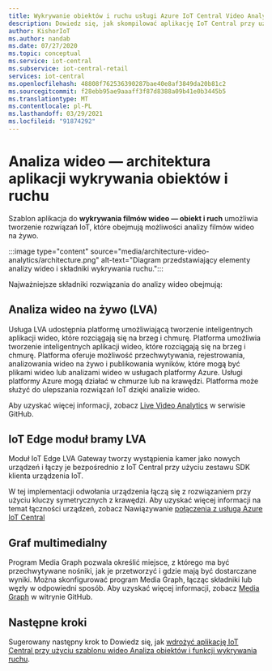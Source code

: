 ```yaml
---
title: Wykrywanie obiektów i ruchu usługi Azure IoT Central Video Analytics | Microsoft Docs
description: Dowiedz się, jak skompilować aplikację IoT Central przy użyciu szablonu wideo Analiza obiektów i funkcji wykrywania ruchu w IoT Central. Ten szablon używa analizy filmów wideo na żywo i podłączonych kamer.
author: KishorIoT
ms.author: nandab
ms.date: 07/27/2020
ms.topic: conceptual
ms.service: iot-central
ms.subservice: iot-central-retail
services: iot-central
ms.openlocfilehash: 48808f762536390287bae40e8af3849da20b81c2
ms.sourcegitcommit: f28ebb95ae9aaaff3f87d8388a09b41e0b3445b5
ms.translationtype: MT
ms.contentlocale: pl-PL
ms.lasthandoff: 03/29/2021
ms.locfileid: "91874292"
---
```

# <a name="video-analytics---object-and-motion-detection-application-architecture"></a>Analiza wideo — architektura aplikacji wykrywania obiektów i ruchu

Szablon aplikacja do **wykrywania filmów wideo — obiekt i ruch** umożliwia tworzenie rozwiązań IoT, które obejmują możliwości analizy filmów wideo na żywo.

:::image type="content" source="media/architecture-video-analytics/architecture.png" alt-text="Diagram przedstawiający elementy analizy wideo i składniki wykrywania ruchu.":::

Najważniejsze składniki rozwiązania do analizy wideo obejmują:

## <a name="live-video-analytics-lva"></a>Analiza wideo na żywo (LVA)

Usługa LVA udostępnia platformę umożliwiającą tworzenie inteligentnych aplikacji wideo, które rozciągają się na brzeg i chmurę. Platforma umożliwia tworzenie inteligentnych aplikacji wideo, które rozciągają się na brzeg i chmurę. Platforma oferuje możliwość przechwytywania, rejestrowania, analizowania wideo na żywo i publikowania wyników, które mogą być plikami wideo lub analizami wideo w usługach platformy Azure. Usługi platformy Azure mogą działać w chmurze lub na krawędzi. Platforma może służyć do ulepszania rozwiązań IoT dzięki analizie wideo.

Aby uzyskać więcej informacji, zobacz [Live Video Analytics](https://github.com/Azure/live-video-analytics) w serwisie GitHub.

## <a name="iot-edge-lva-gateway-module"></a>IoT Edge moduł bramy LVA

Moduł IoT Edge LVA Gateway tworzy wystąpienia kamer jako nowych urządzeń i łączy je bezpośrednio z IoT Central przy użyciu zestawu SDK klienta urządzenia IoT.

W tej implementacji odwołania urządzenia łączą się z rozwiązaniem przy użyciu kluczy symetrycznych z krawędzi. Aby uzyskać więcej informacji na temat łączności urządzeń, zobacz Nawiązywanie [połączenia z usługą Azure IoT Central](../core/concepts-get-connected.md)

## <a name="media-graph"></a>Graf multimedialny

Program Media Graph pozwala określić miejsce, z którego ma być przechwytywane nośniki, jak je przetworzyć i gdzie mają być dostarczane wyniki. Można skonfigurować program Media Graph, łącząc składniki lub węzły w odpowiedni sposób. Aby uzyskać więcej informacji, zobacz [Media Graph](https://github.com/Azure/live-video-analytics/tree/master/MediaGraph) w witrynie GitHub.

## <a name="next-steps"></a>Następne kroki

Sugerowany następny krok to Dowiedz się, jak [wdrożyć aplikację IoT Central przy użyciu szablonu wideo Analiza obiektów i funkcji wykrywania ruchu](tutorial-video-analytics-deploy.md).
